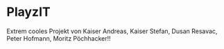 # PlayzIT

Extrem cooles Projekt von Kaiser Andreas, Kaiser Stefan, Dusan Resavac, Peter Hofmann, Moritz Pöchhacker!!
